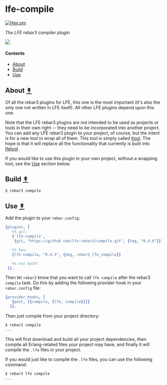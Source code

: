 # lfe-compile

[![Hex.pm][hex badge]][hex package]

[hex badge]: https://img.shields.io/hexpm/v/rebar3_lfe_compile.svg?maxAge=2592000
[hex package]: https://hex.pm/packages/rebar3_lfe_compile

*The LFE rebar3 compiler plugin*

[lr3-logo]: resources/images/logo.png

[![][lr3-logo]][lr3-logo]


#### Contents

* [About](#about-)
* [Build](#build-)
* [Use](#use-)


## About [&#x219F;](#contents)

Of all the rebar3 plugins for LFE, this one is the most important (it's also
the only one not written in LFE itself). All other LFE plugins depend upon this
one.

Note that the LFE rebar3 plugins are not intended to be used as projects or
tools in their own right -- they need to be incorporated into another project.
You can add any LFE rebar3 plugin to your project, of course, but the intent is
for a new tool to wrap all of them. This tool is simply called [ltool][]. The
hope is that it will replace all the functionality that currently is built into
[lfetool][].

If you would like to use this plugin in your own project, without a wrapping
tool, see the [Use](#use-) section below.

[ltool]: https://github.com/lfe-rebar3/ltool
[lfetool]: https://github.com/lfex/lfetool

## Build [&#x219F;](#contents)

```bash
$ rebar3 compile
```


## Use [&#x219F;](#contents)

Add the plugin to your ``rebar.config``:

```erlang
{plugins, [
   %% git:
   {'lfe-compile',
    {git, "https://github.com/lfe-rebar3/compile.git", {tag, "0.4.0"}}}

   %% hex:
   {lfe-compile, "0.4.3", {pkg, rebar3_lfe_compile}}

   %% not both!
 ]}.
```

Then let ``rebar3`` know that you want to call ``lfe compile`` after the
rebar3 ``compile`` task. Do this by adding the following provider hook in
your ``rebar.config`` file:

```erlang
{provider_hooks, [
   {post, [{compile, {lfe, compile}}]}
  ]}.
```

Then just compile from your project directory:

```bash
$ rebar3 compile
...
```

This will first download and build all your project dependencies, then compile
all Erlang-related files your project may have, and finally it will compile the
``.lfe`` files in your project.

If you would just like to compile the ``.lfe`` files, you can use the
following command:

```bash
$ rebar3 lfe compile
...
```
